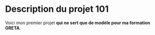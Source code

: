 # Description du projet 101

Voici mon premier projet **qui ne sert que de modèle pour ma formation GRETA**. 
